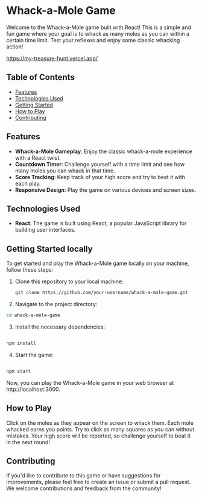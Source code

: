 # Whack-a-Mole Game

Welcome to the Whack-a-Mole game built with React! This is a simple and fun game where your goal is to whack as many moles as you can within a certain time limit. Test your reflexes and enjoy some classic whacking action!

https://my-treasure-hunt.vercel.app/

## Table of Contents

- [Features](#features)
- [Technologies Used](#technologies-used)
- [Getting Started](#getting-started)
- [How to Play](#how-to-play)
- [Contributing](#contributing)


## Features

- **Whack-a-Mole Gameplay**: Enjoy the classic whack-a-mole experience with a React twist.
- **Countdown Timer**: Challenge yourself with a time limit and see how many moles you can whack in that time.
- **Score Tracking**: Keep track of your high score and try to beat it with each play.
- **Responsive Design**: Play the game on various devices and screen sizes.

## Technologies Used

- **React**: The game is built using React, a popular JavaScript library for building user interfaces.


## Getting Started locally

To get started and play the Whack-a-Mole game locally on your machine, follow these steps:

1. Clone this repository to your local machine:

   ```bash
   git clone https://github.com/your-username/whack-a-mole-game.git
     ```

2. Navigate to the project directory:

```bash
cd whack-a-mole-game
```
3. Install the necessary dependencies:
   
```bash

npm install
```
4. Start the game:

```bash

npm start
```
Now, you can play the Whack-a-Mole game in your web browser at http://localhost:3000.

## How to Play
Click on the moles as they appear on the screen to whack them.
Each mole whacked earns you points.
Try to click as many squares as you can without mistakes.
Your high score will be reported, so challenge yourself to beat it in the next round!
## Contributing
If you'd like to contribute to this game or have suggestions for improvements, please feel free to create an issue or submit a pull request. We welcome contributions and feedback from the community!
